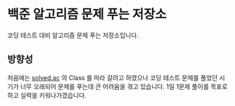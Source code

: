 # 백준 알고리즘 문제 푸는 저장소
코딩 테스트 대비 알고리즘 문제 푸는 저장소입니다.

## 방향성
 처음에는 [solved.ac](solved.ac) 의 Class 를 따라 갈려고 하였으나 코딩 테스트 문제를 풀었던
 시기가 너무 오래되어 문제를 푸는데 큰 어려움을 겪고 있습니다. 
 1일 1문제 풀이를 목표로 하고 실력을 키워나가겠습니다.